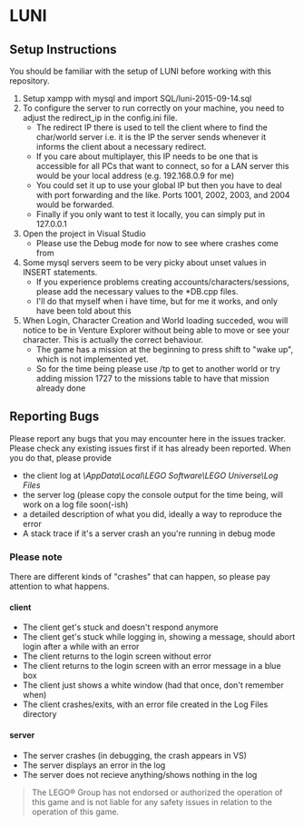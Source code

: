 # LUNI 

## Setup Instructions
You should be familiar with the setup of LUNI before working with this repository.

1. Setup xampp with mysql and import SQL/luni-2015-09-14.sql
2. To configure the server to run correctly on your machine, you need to adjust the redirect_ip in the config.ini file.
	- The redirect IP there is used to tell the client where to find the char/world server i.e. it is the IP the server sends whenever it informs the client about a necessary redirect.
	- If you care about multiplayer, this IP needs to be one that is accessible for all PCs that want to connect, so for a LAN server this would be your local address (e.g. 192.168.0.9 for me)
	- You could set it up to use your global IP but then you have to deal with port forwarding and the like. Ports 1001, 2002, 2003, and 2004 would be forwarded.
	- Finally if you only want to test it locally, you can simply put in 127.0.0.1
3. Open the project in Visual Studio
	- Please use the Debug mode for now to see where crashes come from
4. Some mysql servers seem to be very picky about unset values in INSERT statements.
	- If you experience problems creating accounts/characters/sessions, please add the necessary values to the *DB.cpp files.
	- I'll do that myself when i have time, but for me it works, and only have been told about this
5. When Login, Character Creation and World loading succeded, wou will notice to be in Venture Explorer without being able to move or see your character. This is actually the correct behaviour.
	- The game has a mission at the beginning to press shift to "wake up", which is not implemented yet.
	- So for the time being please use /tp <zoneid> to get to another world or try adding mission 1727 to the missions table to have that mission already done
	
## Reporting Bugs

Please report any bugs that you may encounter here in the issues tracker. Please check any existing issues first if it has already been reported.
When you do that, please provide
- the client log at *\AppData\Local\LEGO Software\LEGO Universe\Log Files*
- the server log (please copy the console output for the time being, will work on a log file soon(-ish)
- a detailed description of what you did, ideally a way to reproduce the error
- A stack trace if it's a server crash an you're running in debug mode

### Please note
There are different kinds of "crashes" that can happen, so please pay attention to what happens.

#### client
- The client get's stuck and doesn't respond anymore
- The client get's stuck while logging in, showing a message, should abort login after a while with an error
- The client returns to the login screen without error
- The client returns to the login screen with an error message in a blue box
- The client just shows a white window (had that once, don't remember when)
- The client crashes/exits, with an error file created in the Log Files directory

#### server
- The server crashes (in debugging, the crash appears in VS)
- The server displays an error in the log
- The server does not recieve anything/shows nothing in the log

> The LEGO® Group has not endorsed or authorized the operation of this game and is not liable for any safety issues in relation to the operation of this game.
